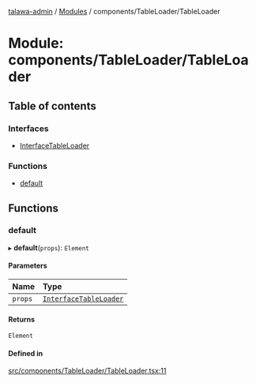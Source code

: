 [talawa-admin](../README.md) / [Modules](../modules.md) / components/TableLoader/TableLoader

# Module: components/TableLoader/TableLoader

## Table of contents

### Interfaces

- [InterfaceTableLoader](../interfaces/components_TableLoader_TableLoader.InterfaceTableLoader.md)

### Functions

- [default](components_TableLoader_TableLoader.md#default)

## Functions

### default

▸ **default**(`props`): `Element`

#### Parameters

| Name | Type |
| :------ | :------ |
| `props` | [`InterfaceTableLoader`](../interfaces/components_TableLoader_TableLoader.InterfaceTableLoader.md) |

#### Returns

`Element`

#### Defined in

[src/components/TableLoader/TableLoader.tsx:11](https://github.com/ice-009/talawa-admin/blob/843d265/src/components/TableLoader/TableLoader.tsx#L11)
